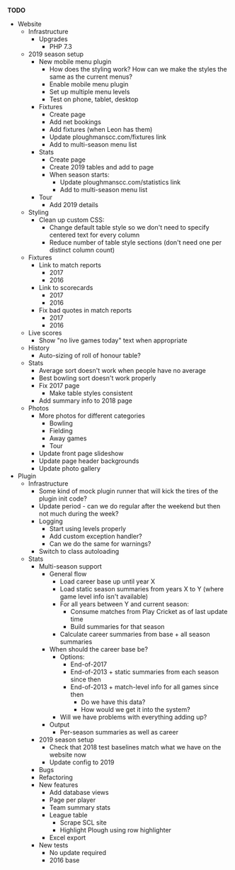 __TODO__
* Website
    * Infrastructure
        * Upgrades
            * PHP 7.3
    * 2019 season setup
        * New mobile menu plugin
            * How does the styling work? How can we make the styles the same as the current menus?
            * Enable mobile menu plugin
            * Set up multiple menu levels
            * Test on phone, tablet, desktop
        * Fixtures
            * Create page
            * Add net bookings
            * Add fixtures (when Leon has them)
            * Update ploughmanscc.com/fixtures link
            * Add to multi-season menu list
        * Stats
            * Create page
            * Create 2019 tables and add to page
            * When season starts:
                * Update ploughmanscc.com/statistics link
                * Add to multi-season menu list
        * Tour
            * Add 2019 details
    * Styling
        * Clean up custom CSS:
            * Change default table style so we don't need to specify centered text for every column
            * Reduce number of table style sections (don't need one per distinct column count)
    * Fixtures
        * Link to match reports
            * 2017
            * 2016
        * Link to scorecards
            * 2017
            * 2016
        * Fix bad quotes in match reports
            * 2017
            * 2016
    * Live scores
        * Show "no live games today" text when appropriate
    * History
        * Auto-sizing of roll of honour table?
    * Stats
        * Average sort doesn't work when people have no average
        * Best bowling sort doesn't work properly
        * Fix 2017 page
            * Make table styles consistent
        * Add summary info to 2018 page
    * Photos
        * More photos for different categories
            * Bowling
            * Fielding
            * Away games
            * Tour
        * Update front page slideshow
        * Update page header backgrounds
        * Update photo gallery
* Plugin
    * Infrastructure
        * Some kind of mock plugin runner that will kick the tires of the plugin init code?
        * Update period - can we do regular after the weekend but then not much during the week?
        * Logging
            * Start using levels properly
            * Add custom exception handler?
            * Can we do the same for warnings?
        * Switch to class autoloading
    * Stats
        * Multi-season support
            * General flow
                * Load career base up until year X
                * Load static season summaries from years X to Y (where game level info isn't available)
                * For all years between Y and current season:
                    * Consume matches from Play Cricket as of last update time
                    * Build summaries for that season
                * Calculate career summaries from base + all season summaries
            * When should the career base be?
                * Options:
                    * End-of-2017
                    * End-of-2013 + static summaries from each season since then
                    * End-of-2013 + match-level info for all games since then
                        * Do we have this data?
                        * How would we get it into the system?
                * Will we have problems with everything adding up?
            * Output
                * Per-season summaries as well as career
        * 2019 season setup
            * Check that 2018 test baselines match what we have on the website now
            * Update config to 2019
        * Bugs
        * Refactoring
        * New features
            * Add database views
            * Page per player
            * Team summary stats
            * League table
                * Scrape SCL site
                * Highlight Plough using row highlighter
            * Excel export
        * New tests
            * No update required
            * 2016 base
